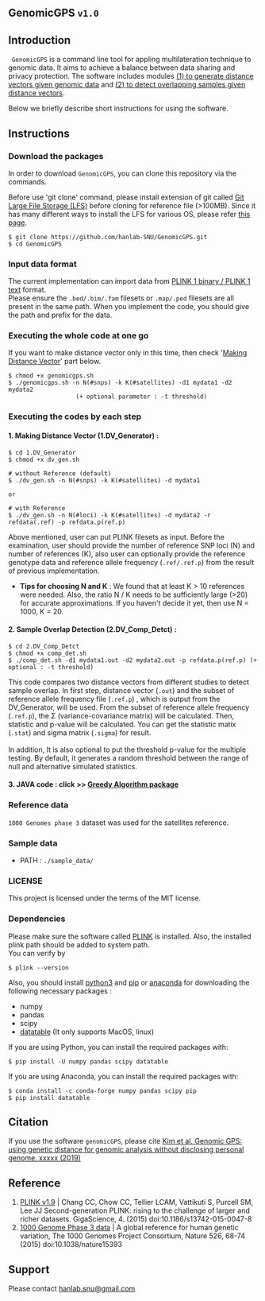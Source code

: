 ## GenomicGPS `v1.0`

## Introduction

` GenomicGPS`  is a command line tool for appling multilateration technique to genomic data. It aims to achieve a balance between data sharing and privacy protection. The software includes modules <ins>(1) to generate distance vectors given genomic data</ins> and <ins>(2) to detect overlapping samples given distance vectors</ins>.

Below we briefly describe short instructions for using the software.

## Instructions

### Download the packages
In order to download `GenomicGPS`, you can clone this repository via the commands.

Before use 'git clone' command, please install extension of git called [Git Large File Storage (LFS)](https://github.com/git-lfs/git-lfs/wiki/Installation) before cloning for reference file (>100MB). Since it has many different ways to install the LFS for various OS, please refer [this page](https://github.com/git-lfs/git-lfs/wiki/Installation).

```
$ git clone https://github.com/hanlab-SNU/GenomicGPS.git
$ cd GenomicGPS
```

### Input data format
The current implementation can import data from [PLINK 1 binary / PLINK 1 text](https://www.cog-genomics.org/plink2/input)
format. <br>
Please ensure the `.bed/.bim/.fam` filesets or `.map/.ped` filesets are all present in the same path. When you implement the code, you should give the path and prefix for the data.

### Executing the whole code at one go
If you want to make distance vector only in this time, then check '[Making Distance Vector](https://github.com/hanlab-SNU/GenomicGPS#1-making-distance-vector-1dv_generator-)' part below.
```
$ chmod +x genomicgps.sh
$ ./genomicgps.sh -n N(#snps) -k K(#satellites) -d1 mydata1 -d2 mydata2
                   (+ optional parameter : -t threshold)
```
### Executing the codes by each step

#### 1. Making Distance Vector (1.DV_Generator) :
```
$ cd 1.DV_Generator
$ chmod +x dv_gen.sh

# without Reference (default)
$ ./dv_gen.sh -n N(#snps) -k K(#satellites) -d mydata1

or

# with Reference
$ ./dv_gen.sh -n N(#loci) -k K(#satellites) -d mydata2 -r refdata(.ref) -p refdata.p(ref.p)
```
Above mentioned, user can put PLINK filesets as input. Before the examination, user should provide the number of reference SNP loci (N) and number of references (K), also user can optionally provide the reference genotype data and reference allele frequency (`.ref/.ref.p`) from the result of previous implementation. <br>
 - **Tips for choosing N and K** : We found that at least K > 10 references were needed. Also, the ratio N / K needs to be sufficiently large (>20) for accurate approximations. If you haven't decide it yet, then use N = 1000, K = 20.

#### 2. Sample Overlap Detection (2.DV_Comp_Detct) :
```
$ cd 2.DV_Comp_Detct
$ chmod +x comp_det.sh
$ ./comp_det.sh -d1 mydata1.out -d2 mydata2.out -p refdata.p(ref.p) (+ optional : -t threshold)
```
This code compares two distance vectors from different studies to detect sample overlap. In first step, distance vector (`.out`) and the subset of reference allele frequency file (`.ref.p`) , which is output from the DV_Generator, will be used. From the subset of reference allele frequency (`.ref.p`), the &Sigma; (variance-covariance matrix) will be calculated. Then, statistic and p-value will be calculated. You can get the statistic matix (`.stat`) and sigma matrix (`.sigma`) for result.
<br>
<br>
In addition, It is also optional to put the threshold p-value for the multiple testing. By default, it generates a random threshold between the range of null and alternative simulated statistics.

#### 3. JAVA code : click >> [Greedy Algorithm package](https://github.com/hanlab-SNU/GenomicGPS/tree/master/scripts/Java/greedy_algorithm_package)

### Reference data
`1000 Genomes phase 3` dataset was used for the satellites reference.

### Sample data
* PATH : `./sample_data/`

### LICENSE
This project is licensed under the terms of the MIT license.

### Dependencies
Please make sure the software called [PLINK](http://zzz.bwh.harvard.edu/plink/download.shtml) is installed. Also, the installed plink path should be added to system path. <br>
You can verify by

```
$ plink --version
```

Also, you should install [python3](https://www.python.org/downloads/) and [pip](https://pip.pypa.io/en/stable/installing/) or [anaconda](https://www.anaconda.com/distribution/#download-section) for downloading the following necessary packages :

- numpy
- pandas
- scipy
- [datatable](https://github.com/h2oai/datatable#Installation) (It only supports MacOS, linux)

If you are using Python, you can install the required packages with:

```
$ pip install -U numpy pandas scipy datatable
```

If you are using Anaconda, you can install the required packages with:

```
$ conda install -c conda-forge numpy pandas scipy pip
$ pip install datatable
```

## Citation
If you use the software `genomicGPS`, please cite [Kim et al. Genomic GPS: using genetic distance for genomic analysis without disclosing personal genome. xxxxx (2019)](www.)

## Reference
1. [PLINK v1.9](www.cog-genomics.org/plink/2.0/) | Chang CC, Chow CC, Tellier LCAM, Vattikuti S, Purcell SM, Lee JJ Second-generation PLINK: rising to the challenge of larger and richer datasets. GigaScience, 4. (2015) doi:10.1186/s13742-015-0047-8
2. [1000 Genome Phase 3 data](https://www.cog-genomics.org/plink/2.0/resources) | A global reference for human genetic variation, The 1000 Genomes Project Consortium, Nature 526, 68-74 (2015) doi:10.1038/nature15393

## Support
Please contact [hanlab.snu@gmail.com](mailto:hanlab.snu@gmail.com)
